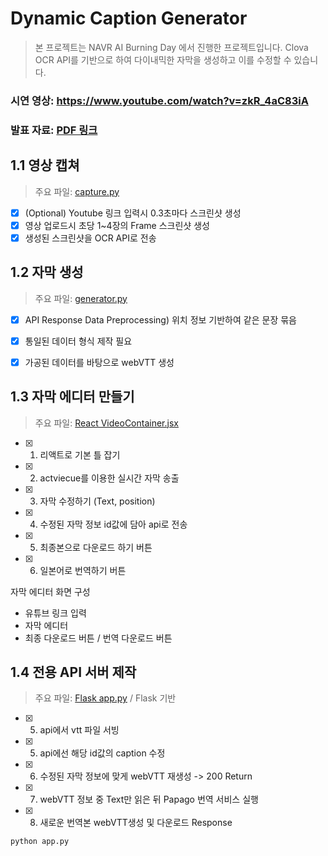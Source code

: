 # Dynamic Caption Generator 

> 본 프로젝트는 NAVR AI Burning Day 에서 진행한 프로젝트입니다.
> Clova OCR API를 기반으로 하여 다이내믹한 자막을 생성하고 이를 수정할 수 있습니다.

### 시연 영상: https://www.youtube.com/watch?v=zkR_4aC83iA
### 발표 자료: [PDF 링크](./OCCR_발표자료.pdf)

## 1.1 영상 캡쳐
> 주요 파일: [capture.py](./backend/capture.py)

- [x] (Optional) Youtube 링크 입력시 0.3초마다 스크린샷 생성
- [x]  영상 업로드시 초당 1~4장의 Frame 스크린샷 생성
- [x] 생성된 스크린샷을 OCR API로 전송

## 1.2 자막 생성
> 주요 파일: [generator.py](./backend/generator.py)

- [x] API Response Data Preprocessing) 위치 정보 기반하여 같은 문장 묶음
- [x] 통일된 데이터 형식 제작 필요
- [x] 가공된 데이터를 바탕으로 webVTT 생성


## 1.3 자막 에디터 만들기
> 주요 파일: [React VideoContainer.jsx](./frontend/src/components/VideoContainer.jsx)
- [x] 1. 리액트로 기본 틀 잡기
- [x] 2. actviecue를 이용한 실시간 자막 송출
- [x] 3. 자막 수정하기 (Text, position)
- [x] 4. 수정된 자막 정보 id값에 담아 api로 전송 
- [x] 5. 최종본으로 다운로드 하기 버튼
- [x] 6. 일본어로 번역하기 버튼

자막 에디터 화면 구성
- 유튜브 링크 입력
- 자막 에디터
- 최종 다운로드 버튼 / 번역 다운로드 버튼


## 1.4 전용 API 서버 제작

> 주요 파일: [Flask app.py](./backend/app.py) / Flask 기반

- [x] 5. api에서 vtt 파일 서빙 
- [x] 5. api에선 해당 id값의 caption 수정 
- [x] 6. 수정된 자막 정보에 맞게 webVTT 재생성 -> 200 Return
- [x] 7. webVTT 정보 중 Text만 읽은 뒤 Papago 번역 서비스 실행
- [x] 8. 새로운 번역본  webVTT생성 및 다운로드 Response

```
python app.py
```




